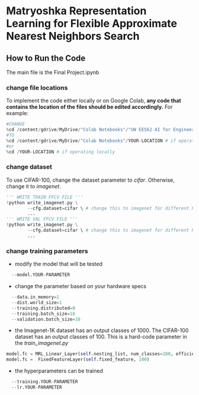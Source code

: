 # Matryoshka Representation Learning for Flexible Approximate Nearest Neighbors Search

## How to Run the Code
The main file is the Final Project.ipynb
### change file locations
To implement the code either locally or on Google Colab, **any code that contains the location of the files should be edited accordingly.** For example:
```python
#CHANGE  
%cd /content/gdrive/MyDrive/"Colab Notebooks"/"UW EE562 AI for Engineers"/HW6-FinalProject/MRL/
#TO
%cd /content/gdrive/MyDrive/"Colab Notebooks"/YOUR-LOCATION # if operate on Google Colab
#or
%cd /YOUR-LOCATION # if operating locally 
```
### change dataset
To use CIFAR-100, change the dataset parameter to _cifar_. Otherwise, change it to _imagenet_.
```python
''' WRITE TRAIN FFCV FILE '''
!python write_imagenet.py \
        --cfg.dataset=cifar \ # change this to imagenet for different ResNet50 models with Imagnet dataset
        ...
''' WRITE VAL FFCV FILE '''
!python write_imagenet.py \
        --cfg.dataset=cifar \ # change this to imagenet for different ResNet50 models with Imagnet dataset
        ...
```
### change training parameters
- modify the model that will be tested
```python
  --model.YOUR-PARAMETER
```
- change the parameter based on your hardware specs
```python
  --data.in_memory=1
  --dist.world_size=1
  --training.distributed=0
  --training.batch_size=16
  --validation.batch_size=16
```
- the Imagenet-1K dataset has an output classes of 1000. The CIFAR-100 dataset has an output classes of 100. This is a hard-code parameter in the _train_imagenet.py_
```python
model.fc = MRL_Linear_Layer(self.nesting_list, num_classes=100, efficient=self.efficient)
model.fc =  FixedFeatureLayer(self.fixed_feature, 100)
```
- the hyperparameters can be trained
```python
  --training.YOUR-PARAMETER
  --lr.YOUR-PARAMETER
```
